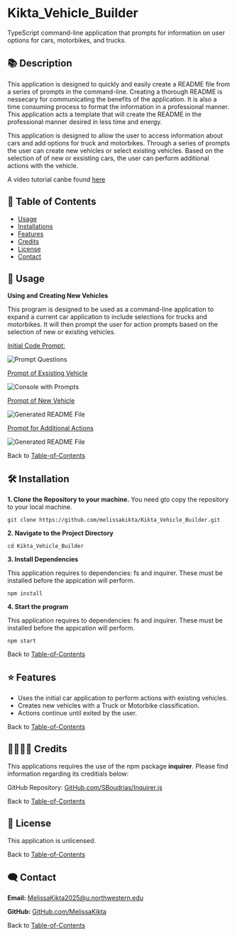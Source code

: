 # Kikta_Vehicle_Builder
TypeScript command-line application that prompts for information on user options for cars, motorbikes, and trucks.

## 📚 Description
This application is designed to quickly and easily create a README file from a series of prompts in the command-line. Creating a thorough README is nessecary for communicating the benefits of the application. It is also a time consuming process to format the information in a professional manner. This application acts a template that will create the README in the professional manner desired in less time and energy.

This application is designed to allow the user to access information about cars and add options for truck and motorbikes. Through a series of prompts the user can create new vehicles or select existing vehicles. Based on the selection of of new or exsisting cars, the user can perform additional actions with the vehicle. 

A video tutorial canbe found [here](https://drive.google.com/file/d/1VYYYCFIlldMwhfwWw4gv_wHdUftWJcuP/view?usp=sharing)

## 🚀 Table of Contents
  * [Usage](#📝-Usage)
  * [Installations](#🛠-installation)
  * [Features](#⭐-features)
  * [Credits](#🫱🏽‍🫲🏾-credits)
  * [License](#📃-license)
  * [Contact](#🗨️-contact)

## 📝 Usage
<strong>Using and Creating New Vehicles</strong>

This program is designed to be used as a command-line application to expand a current car application to include selections for trucks and motorbikes. It will then prompt the user for action prompts based on the selection of new or existing vehicles. 

<u>Initial Code Prompt:</u>

![Prompt Questions](./images/questions.jpg)


<u>Prompt of Exsisting Vehicle</u>

![Console with Prompts](./images/console_prompts.jpg)


<u>Prompt of New Vehicle</u>

![Generated README File](./images/generated_README.jpg)


<u>Prompt for Additional Actions</u>

![Generated README File](./images/generated_README.jpg)


Back to [Table-of-Contents](#🚀-table-of-contents)


## 🛠 Installation
<strong>1. Clone the Repository to your machine.</strong>
You need gto copy the repository to your local machine.

    git clone https://github.com/melissakikta/Kikta_Vehicle_Builder.git 

<strong>2. Navigate to the Project Directory</strong>

    cd Kikta_Vehicle_Builder 
    

<strong>3. Install Dependencies</strong>

This application requires to dependencies: fs and inquirer. These must be installed before the appication will perform. 

    npm install

<strong>4. Start the program </strong>

This application requires to dependencies: fs and inquirer. These must be installed before the appication will perform. 

    npm start

Back to [Table-of-Contents](#🚀-table-of-contents)


## ⭐ Features
  * Uses the initial car application to perform actions with existing vehicles.
  * Creates new vehicles with a Truck or Motorbike classification.
  * Actions continue until exited by the user. 

Back to [Table-of-Contents](#🚀-table-of-contents)


## 🫱🏽‍🫲🏾 Credits
This applications requires the use of the npm package <strong>inquirer</strong>. Please find information regarding its creditials below:

GitHub Repository: [GitHub.com/SBoudrias/Inquirer.js](https://github.com/SBoudrias/Inquirer.js)

Back to [Table-of-Contents](#🚀-table-of-contents)


## 📃 License
This application is unlicensed. 

Back to [Table-of-Contents](#🚀-table-of-contents)


## 🗨️ Contact

  <strong>Email:</strong> [MelissaKikta2025@u.northwestern.edu](mailto:MelissaKikta@u.northwestern.edu)
  
  <strong>GitHub:</strong> [GitHub.com/MelissaKikta](https://github.com/melissakikta)

Back to [Table-of-Contents](#🚀-table-of-contents)

